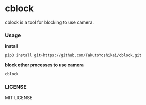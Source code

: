 # cblock
cblock is a tool for blocking to use camera.

### Usage
**install**
```bash
pip3 install git+https://github.com/TakutoYoshikai/cblock.git
```

**block other processes to use camera**
```bash
cblock
```

### LICENSE
MIT LICENSE
